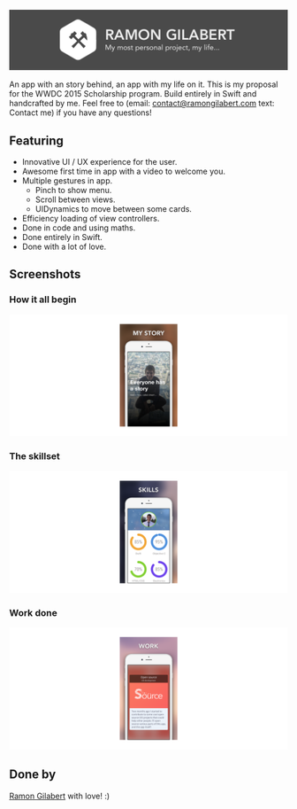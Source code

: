 ![Ramon Gilabert](https://github.com/RamonGilabert/RamonGilabert/blob/master/Resources/github-header.png)

An app with an story behind, an app with my life on it. This is my proposal for the WWDC 2015 Scholarship program. Build entirely in Swift and handcrafted by me. Feel free to (email: contact@ramongilabert.com text: Contact me) if you have any questions!

## Featuring

- Innovative UI / UX experience for the user.
- Awesome first time in app with a video to welcome you.
- Multiple gestures in app.
  - Pinch to show menu.
  - Scroll between views.
  - UIDynamics to move between some cards.
- Efficiency loading of view controllers.
- Done in code and using maths.
- Done entirely in Swift.
- Done with a lot of love.

## Screenshots

### How it all begin

![Ramon Gilabert](https://github.com/RamonGilabert/RamonGilabert/blob/master/Resources/first-screenshot.png)

### The skillset

![Ramon Gilabert](https://github.com/RamonGilabert/RamonGilabert/blob/master/Resources/second-screenshot.png)

### Work done

![Ramon Gilabert](https://github.com/RamonGilabert/RamonGilabert/blob/master/Resources/third-screenshot.png)

## Done by

[Ramon Gilabert](http://ramongilabert.com) with love! :)
